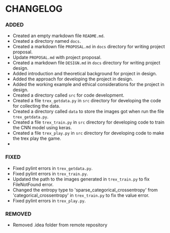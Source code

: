 # CHANGELOG

### ADDED

* Created an empty markdown file `README.md`.
* Created a directory named `docs`.
* Created a markdown file `PROPOSAL.md` in `docs` directory for writing project proposal.
* Update `PROPOSAL.md` with project proposal.
* Created a markdown file `DESIGN.md` in `docs` directory for writing project design.
* Added introduction and theoretical background for project in design.
* Added the approach for developing the project in design.
* Added the working example and ethical considerations for the project in design.
* Created a directory called `src` for code development.
* Created a file `trex_getdata.py` in `src` directory for developing the code for collecting the data.
* Created a directory called `data` to store the images got when run the file `trex_getdata.py`.
* Created a file `trex_train.py` in `src` directory for developing code to train the CNN model using keras.
* Created a file `trex_play.py` in `src` directory for developing code to make the trex play the game.
* 

### FIXED

* Fixed pylint errors in `trex_getdata.py`.
* Fixed pylint errors in `trex_train.py`.
* Updated the path to the images generated in `trex_train.py` to fix FileNotFound error.
* Changed the entropy type to 'sparse_categorical_crossentropy' from 'categorical_crossentropy' in `trex_train.py` to fix the value error.
* Fixed pylint errors in `trex_play.py`.


### REMOVED

* Removed .idea folder from remote repository
